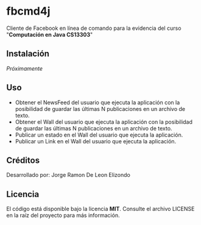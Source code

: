 # fbcmd4j
Cliente de Facebook en línea de comando para la evidencia del curso "**Computación en Java CS13303**"

## Instalación
*Próximamente*

## Uso
- Obtener el NewsFeed del usuario que ejecuta la aplicación con la posibilidad de guardar las últimas N publicaciones en un archivo de texto.
- Obtener el Wall del usuario que ejecuta la aplicación con la posibilidad de guardar las últimas N publicaciones en un archivo de texto.
- Publicar un estado en el Wall del usuario que ejecuta la aplicación.
- Publicar un Link en el Wall del usuario que ejecuta la aplicación.

## Créditos
Desarrollado por:
Jorge Ramon De Leon Elizondo

## Licencia
El código está disponible bajo la licencia **MIT**. Consulte el archivo LICENSE en la raíz del proyecto para más información.
